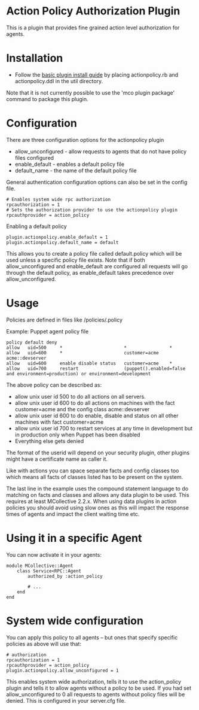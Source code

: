 Action Policy Authorization Plugin
=============================

This is a plugin that provides fine grained action level authorization for agents.

Installation
=============================

  * Follow the [basic plugin install guide](http://projects.puppetlabs.com/projects/mcollective-plugins/wiki/InstalingPlugins) by placing actionpolicy.rb
    and actionpolicy.ddl in the util directory.

Note that it is not currently possible to use the 'mco plugin package' command to package this plugin.

Configuration
=============================

There are three configuration options for the actionpolicy plugin

  * allow_unconfigured - allow requests to agents that do not have policy files configured
  * enable_default - enables a default policy file
  * default_name - the name of the default policy file

General authentication configuration options can also be set in the config file.

    # Enables system wide rpc authorization
    rpcauthorization = 1
    # Sets the authorization provider to use the actionpolicy plugin
    rpcauthprovider = action_policy

Enabling a default policy

    plugin.actionpolicy.enable_default = 1
    plugin.actionpolicy.default_name = default

This allows you to create a policy file called default.policy which will be used unless a specific policy file exists. Note that if both
allow_unconfigured and enable_default are configured all requests will go through the default policy, as enable_default takes precedence
over allow_unconfigured.

Usage
=============================

Policies are defined in files like <configdir>/policies/<agent>.policy

Example: Puppet agent policy file

    policy default deny
    allow   uid=500     *                       *                *
    allow   uid=600     *                       customer=acme    acme::devserver
    allow   uid=600     enable disable status   customer=acme    *
    allow   uid=700     restart                 (puppet().enabled=false and environment=production) or environment=development

The above policy can be described as:

  * allow unix user id 500 to do all actions on all servers.
  * allow unix user id 600 to do all actions on machines with the fact customer=acme and the config class acme::devserver
  * allow unix user id 600 to do enable, disable and status on all other machines with fact customer=acme
  * allow unix user id 700 to restart services at any time in development but in production only when Puppet has been disabled
  * Everything else gets denied

The format of the userid will depend on your security plugin, other plugins might have a certificate name as caller it.

Like with actions you can space separate facts and config classes too which means all facts of classes listed has to be present on the system.

The last line in the example uses the compound statement language to do matching on facts and classes and allows any data plugin to be used.
This requires at least MCollective 2.2.x. When using data plugins in action policies you should avoid using slow ones as this will impact
the response times of agents and impact the client waiting time etc.

Using it in a specific Agent
=============================

You can now activate it in your agents:

    module MCollective::Agent
        class Service<RPC::Agent
            authorized_by :action_policy

            # ...
        end
    end


System wide configuration
=============================

You can apply this policy to all agents – but ones that specify specific policies as above will use that:

    # authorization
    rpcauthorization = 1
    rpcauthprovider = action_policy
    plugin.actionpolicy.allow_unconfigured = 1

This enables system wide authorization, tells it to use the action_policy plugin and tells it to allow agents without a policy to be used.
If you had set allow_unconfigured to 0 all requests to agents without policy files will be denied. This is configured in your server.cfg file.
